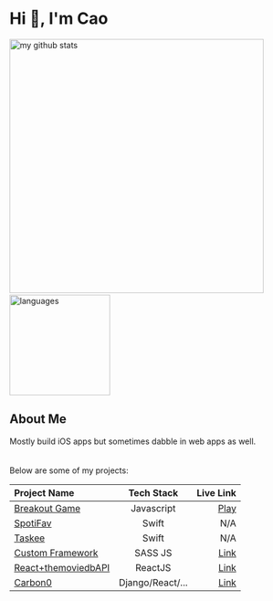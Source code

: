 # Hi 👋, I'm Cao
<p align="left">
<img src="https://github-readme-stats.vercel.app/api?username=caocmai&show_icons=true&title_color=fff&icon_color=ffbb00&text_color=9f9f9f&bg_color=151515" alt="my github stats" width="445"/>&nbsp;<img src="https://github-readme-stats.vercel.app/api/top-langs/?username=caocmai&layout=compact&show_icons=true&title_color=fff&icon_color=fc8930&text_color=9f9f9f&bg_color=151515" alt="languages" height="176">
</p>

## About Me
Mostly build iOS apps but sometimes dabble in web apps as well.
<br><br><br>
Below are some of my projects:

| Project Name                                                  | Tech Stack        | Live Link         |
| :---                                                          | :---:             | ---:              | 
| [Breakout Game](https://github.com/caocmai/breakout-game)     | Javascript        | [Play](https://caomai.live/breakout-game/)        |
| [SpotiFav](https://github.com/caocmai/spotiFav)               | Swift             | N/A          |
| [Taskee](https://github.com/caocmai/taskee-app)               | Swift             | N/A          |
| [Custom Framework](https://github.com/caocmai/custom-css-framework)               | SASS JS             | [Link](https://caomai.live/custom-css-framework/)         |
| [React+themoviedbAPI](https://github.com/caocmai/react-themoviedb) | ReactJS         | [Link](https://caocmai.github.io/react-themoviedb) |
| [Carbon0](https://github.com/Carbon0-Games/carbon0-web-app) | Django/React/...  | [Link](https://carbon0.herokuapp.com/) |



